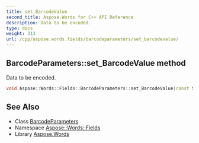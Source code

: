 ```yaml
---
title: set_BarcodeValue
second_title: Aspose.Words for C++ API Reference
description: Data to be encoded.
type: docs
weight: 313
url: /cpp/aspose.words.fields/barcodeparameters/set_barcodevalue/
---
```

## BarcodeParameters::set_BarcodeValue method


Data to be encoded.

```cpp
void Aspose::Words::Fields::BarcodeParameters::set_BarcodeValue(const System::String &value)
```

## See Also

* Class [BarcodeParameters](../)
* Namespace [Aspose::Words::Fields](../../)
* Library [Aspose.Words](../../../)
